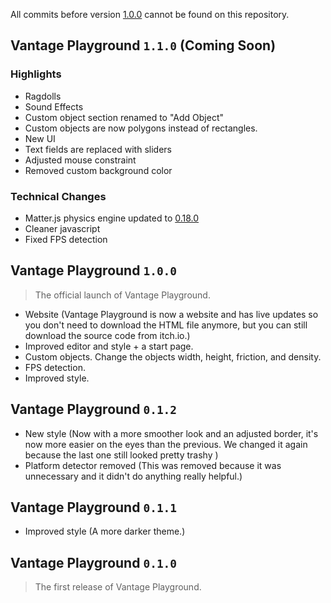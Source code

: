 All commits before version [1.0.0](#vantage-playground-100) cannot be found on this repository.

## Vantage Playground `1.1.0` (Coming Soon)

### Highlights
- Ragdolls
- Sound Effects
- Custom object section renamed to "Add Object"
- Custom objects are now polygons instead of rectangles.
- New UI
- Text fields are replaced with sliders
- Adjusted mouse constraint
- Removed custom background color

### Technical Changes
- Matter.js physics engine updated to [0.18.0](https://github.com/liabru/matter-js/blob/master/RELEASE.md#matterjs0180)
- Cleaner javascript
- Fixed FPS detection

## Vantage Playground `1.0.0`

> The official launch of Vantage Playground.

- Website (Vantage Playground is now a website and has live updates so you don't need to download the HTML file anymore, but you can still download the source code from itch.io.)
- Improved editor and style + a start page.
- Custom objects. Change the objects width, height, friction, and density.
- FPS detection.
- Improved style.

## Vantage Playground `0.1.2`

- New style (Now with a more smoother look and an adjusted border, it's now more easier on the eyes than the previous. We changed it again because the last one still looked pretty trashy )
- Platform detector removed (This was removed because it was unnecessary and it didn't do anything really helpful.)

## Vantage Playground `0.1.1`

- Improved style (A more darker theme.)

## Vantage Playground `0.1.0`

> The first release of Vantage Playground.
